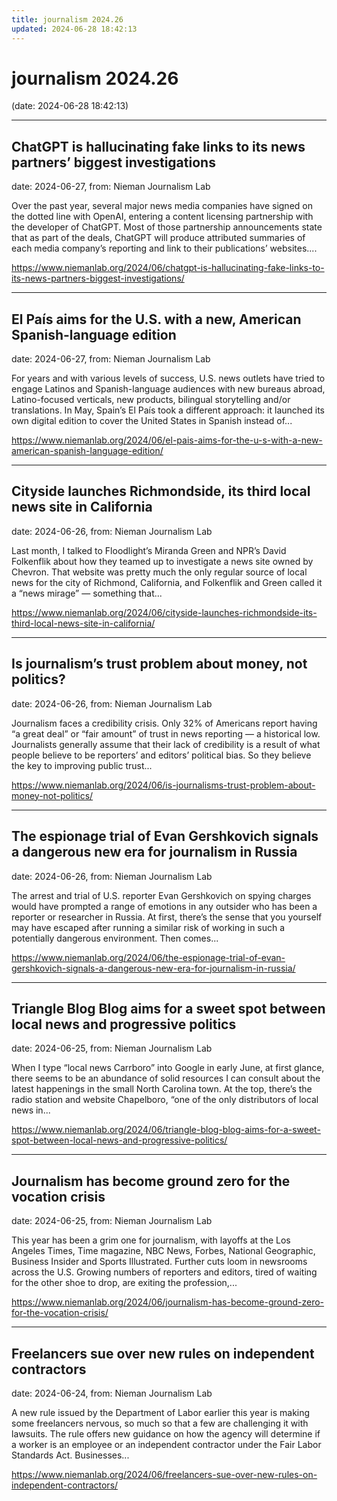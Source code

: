 ```yaml
---
title: journalism 2024.26
updated: 2024-06-28 18:42:13
---
```


# journalism 2024.26

(date: 2024-06-28 18:42:13)

---

## ChatGPT is hallucinating fake links to its news partners’ biggest investigations

date: 2024-06-27, from: Nieman Journalism Lab

Over the past year, several major news media companies have signed on the dotted line with OpenAI, entering a content licensing partnership with the developer of ChatGPT. Most of those partnership announcements state that as part of the deals, ChatGPT will produce attributed summaries of each media company’s reporting and link to their publications&#8217; websites.... 

<https://www.niemanlab.org/2024/06/chatgpt-is-hallucinating-fake-links-to-its-news-partners-biggest-investigations/>

---

## El País aims for the U.S. with a new, American Spanish-language edition

date: 2024-06-27, from: Nieman Journalism Lab

For years and with various levels of success, U.S. news outlets have tried to engage Latinos and Spanish-language audiences with new bureaus abroad, Latino-focused verticals, new products, bilingual storytelling and/or translations. In May, Spain&#8217;s El País took a different approach: it launched its own digital edition to cover the United States in Spanish instead of... 

<https://www.niemanlab.org/2024/06/el-pais-aims-for-the-u-s-with-a-new-american-spanish-language-edition/>

---

## Cityside launches Richmondside, its third local news site in California

date: 2024-06-26, from: Nieman Journalism Lab

Last month, I talked to Floodlight&#8217;s Miranda Green and NPR&#8217;s David Folkenflik about how they teamed up to investigate a news site owned by Chevron. That website was pretty much the only regular source of local news for the city of Richmond, California, and Folkenflik and Green called it a &#8220;news mirage&#8221; — something that... 

<https://www.niemanlab.org/2024/06/cityside-launches-richmondside-its-third-local-news-site-in-california/>

---

## Is journalism’s trust problem about money, not politics?

date: 2024-06-26, from: Nieman Journalism Lab

Journalism faces a credibility crisis. Only 32% of Americans report having “a great deal” or “fair amount” of trust in news reporting — a historical low. Journalists generally assume that their lack of credibility is a result of what people believe to be reporters’ and editors’ political bias. So they believe the key to improving public trust... 

<https://www.niemanlab.org/2024/06/is-journalisms-trust-problem-about-money-not-politics/>

---

## The espionage trial of Evan Gershkovich signals a dangerous new era for journalism in Russia

date: 2024-06-26, from: Nieman Journalism Lab

The arrest and trial of U.S. reporter Evan Gershkovich on spying charges would have prompted a range of emotions in any outsider who has been a reporter or researcher in Russia. At first, there’s the sense that you yourself may have escaped after running a similar risk of working in such a potentially dangerous environment. Then comes... 

<https://www.niemanlab.org/2024/06/the-espionage-trial-of-evan-gershkovich-signals-a-dangerous-new-era-for-journalism-in-russia/>

---

## Triangle Blog Blog aims for a sweet spot between local news and progressive politics

date: 2024-06-25, from: Nieman Journalism Lab

When I type “local news Carrboro” into Google in early June, at first glance, there seems to be an abundance of solid resources I can consult about the latest happenings in the small North Carolina town. At the top, there’s the radio station and website Chapelboro, “one of the only distributors of local news in... 

<https://www.niemanlab.org/2024/06/triangle-blog-blog-aims-for-a-sweet-spot-between-local-news-and-progressive-politics/>

---

## Journalism has become ground zero for the vocation crisis

date: 2024-06-25, from: Nieman Journalism Lab

This year has been a grim one for journalism, with layoffs at the Los Angeles Times, Time magazine, NBC News, Forbes, National Geographic, Business Insider and Sports Illustrated. Further cuts loom in newsrooms across the U.S. Growing numbers of reporters and editors, tired of waiting for the other shoe to drop, are exiting the profession,... 

<https://www.niemanlab.org/2024/06/journalism-has-become-ground-zero-for-the-vocation-crisis/>

---

## Freelancers sue over new rules on independent contractors

date: 2024-06-24, from: Nieman Journalism Lab

A new rule issued by the Department of Labor earlier this year is making some freelancers nervous, so much so that a few are challenging it with lawsuits. The rule offers new guidance on how the agency will determine if a worker is an employee or an independent contractor under the Fair Labor Standards Act. Businesses... 

<https://www.niemanlab.org/2024/06/freelancers-sue-over-new-rules-on-independent-contractors/>


